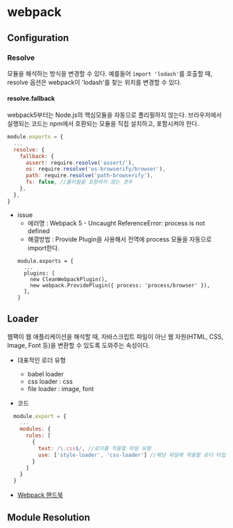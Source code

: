# webpack

## Configuration

### Resolve

모듈을 해석하는 방식을 변경할 수 있다.
예를들어 `ìmport 'lodash'`를 호출할 때, resolve 옵션은 webpack이 'lodash'를 찾는 위치를 변경할 수 있다.

#### resolve.fallback

webpack5부터는 Node.js의 핵심모듈을 자동으로 폴리필하지 않는다. 브라우저에서 실행되는 코드는 npm에서 호환되는 모듈을 직접 설치하고, 포함시켜야 한다.

```javascript
module.exports = {
  ...
  resolve: {
    fallback: {
      assert: require.resolve('assert/'),
      os: require.resolve('os-browserify/browser'),
      path: require.resolve('path-browserify'),
      fs: false, //폴리필을 포함하지 않는 경우
    },
  },
}
```

- issue
  - 에러명 : Webpack 5 - Uncaught ReferenceError: process is not defined
  - 해결방법 : Provide Plugin을 사용해서 전역에 process 모듈을 자동으로 import한다.
  ```
  module.exports = {
    ...
    plugins: [
      new CleanWebpackPlugin(),
      new webpack.ProvidePlugin({ process: 'process/browser' }),
    ],
  }
  ```

## Loader

웹팩이 웹 애플리케이션을 해석할 때, 자바스크립트 파일이 아닌 웹 자원(HTML, CSS, Image, Font 등)을 변환할 수 있도록 도와주는 속성이다.

- 대표적인 로더 유형

  - babel loader
  - css loader : css
  - file loader : image, font

- 코드

```javascript
  module.export = {
    ...
    modules: {
      rules: [
        {
          test: /\.css$/, //로더를 적용할 파일 유형
          use: ['style-loader', 'css-loader'] //해당 파일에 적용할 로더 타입, 적용 순서는 오른쪽부터 왼쪽이다.
        }
      ]
    }
  }
```

- [Webpack 핸드북](https://joshua1988.github.io/webpack-guide/concepts/loader.html#%EC%9E%90%EC%A3%BC-%EC%82%AC%EC%9A%A9%EB%90%98%EB%8A%94-%EB%A1%9C%EB%8D%94-%EC%A2%85%EB%A5%98)

## Module Resolution
